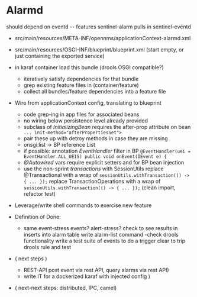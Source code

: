 # Alarmd

should depend on eventd -- features sentinel-alarm pulls in sentinel-eventd

* src/main/resources/META-INF/opennms/applicationContext-alarmd.xml
* src/main/resources/OSGI-INF/blueprint/blueprint.xml
(start empty, or just containing the exported service)

* in karaf container load this bundle (drools OSGI compatible?)
   - iteratively satisfy dependencies for that bundle    
   - grep existing feature files in (container/feature)
  - collect all bundles/feature dependencies into a feature file

* Wire from applicationContext config, translating to blueprint
   - code grep-ing in app files for associated beans
   - no wiring below persistence level already provided
   - subclass of _InitializingBean_ requires the after-prop attribute on bean
   ` ... init-method="afterPropertiesSet">`
   - pair these up with detroy methods in case they are missing  
   - onsgi:list -> BP reference List
   - if possible: annotation _EventHandler_ filter in BP
    `@EventHandler(uei = EventHandler.ALL_UEIS)
    public void onEvent(IEvent e) {`
   - _@Autowired_ vars require explicit setters and for BP bean injection
   - use the non-sprint _transactions_ with SessionUtils
      replace @Transactional with a wrap of 
      `sessionUtils.withTransaction(() -> { ... });`
      replace TransactionOperations with a wrap of
      `sessionUtils.withTransaction(() -> { ... });` (clean import, refactor test)
   
* Leverage/write shell commands to exercise new feature

* Definition of Done:
   - same event-stress events?  alert-stress?
check to see results in inserts into alarm table
write alarm-list command
   -check drools functionality
write a test suite of events to do a trigger clear
to trip drools rule and test

* ( next steps )
  - REST-API post event via rest API, query alarms via rest API)
  - write IT for a dockerized karaf with injected config )
* ( next-next steps:  distributed, IPC,  camel)
 